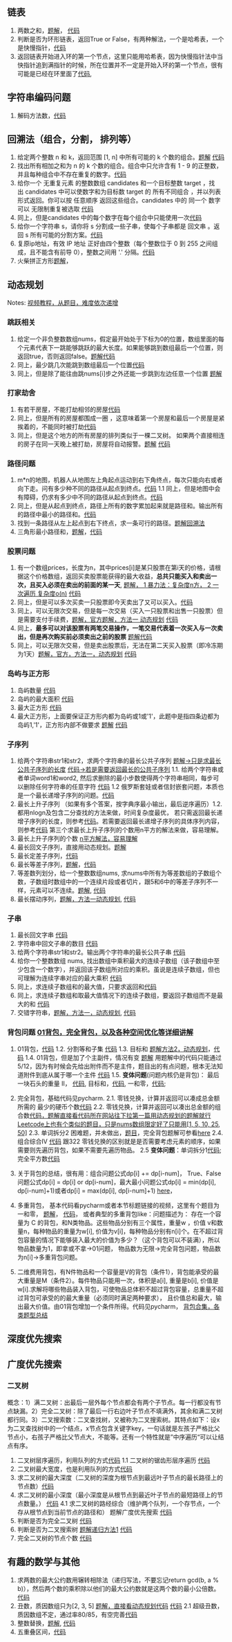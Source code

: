 ## 链表
1. 两数之和，[题解](https://leetcode-cn.com/problems/add-two-numbers/solution/liang-shu-xiang-jia-by-leetcode-solution/)， [代码 ](https://leetcode-cn.com/problems/add-two-numbers/submissions/)
2. 判断是否为环形链表，返回True or False，有两种解法，一个是哈希表，一个是快慢指针，[代码](https://leetcode.cn/problems/linked-list-cycle/description/)
3. 返回链表开始进入环的第一个节点，这里只能用哈希表，因为快慢指针法中当快指针追到满指针的时候，所在位置并不一定是开始入环的第一个节点，很有可能是已经在环里面了[代码](https://leetcode.cn/problems/linked-list-cycle-ii/),

## 字符串编码问题
1. 解码方法数，[代码](https://leetcode-cn.com/problems/decode-ways/)

## 回溯法（组合，分割， 排列等）
1. 给定两个整数 n 和 k，返回范围 [1, n] 中所有可能的 k 个数的组合。[题解](https://programmercarl.com/0077.%E7%BB%84%E5%90%88.html#%E5%9B%9E%E6%BA%AF%E6%B3%95%E4%B8%89%E9%83%A8%E6%9B%B2) [代码](https://leetcode-cn.com/problems/combinations/)
2. 找出所有相加之和为 n 的 k 个数的组合。组合中只允许含有 1 - 9 的正整数，并且每种组合中不存在重复的数字。[代码](https://leetcode-cn.com/problems/combination-sum-iii/)
3. 给你一个 无重复元素 的整数数组 candidates 和一个目标整数 target ，找出 candidates 中可以使数字和为目标数 target 的 所有不同组合 ，并以列表形式返回。你可以按 任意顺序 返回这些组合。candidates 中的 同一个 数字可以 无限制重复被选取 [代码](https://leetcode-cn.com/problems/combination-sum/)
4. 同上，但是candidates 中的每个数字在每个组合中只能使用一次[代码](https://leetcode-cn.com/problems/combination-sum-ii/)
5. 给你一个字符串 s，请你将 s 分割成一些子串，使每个子串都是 回文串 。返回 s 所有可能的分割方案。[代码](https://leetcode-cn.com/problems/palindrome-partitioning/)
6. 复原ip地址，有效 IP 地址 正好由四个整数（每个整数位于 0 到 255 之间组成，且不能含有前导 0），整数之间用 '.' 分隔。[代码](https://leetcode-cn.com/problems/restore-ip-addresses/)
7. 火柴拼正方形[题解](https://leetcode-cn.com/problems/matchsticks-to-square/solution/hui-su-suan-fa-jie-jue-ji-you-hua-chao-g-9iyl/)，
## 动态规划
Notes: [视频教程，从题目，难度依次递增](https://www.bilibili.com/video/BV178411H7hV/?spm_id_from=333.337.search-card.all.click&vd_source=7adf0cda936c36eebd7645a34ff0bcb8)
### 跳跃相关
1. 给定一个非负整数数组nums，假定最开始处于下标为0的位置，数组里面的每个元素代表下一跳能够跳跃的最大长度。如果能够跳到数组最后一个位置，则返回true，否则返回false。[题解](https://leetcode.cn/problems/jump-game/solution/tiao-yue-you-xi-by-leetcode-solution/)[代码](https://www.nowcoder.com/profile/850501027/codeBookDetail?submissionId=123384576)
2. 同上，最少跳几次能跳到数组最后一个位置[代码](https://www.nowcoder.com/profile/850501027/codeBookDetail?submissionId=123433063)
3. 同上，但是除了能往由跳nums[i]步之外还能一步跳到左边任意一个位置 [题解](https://leetcode-cn.com/problems/zui-xiao-tiao-yue-ci-shu/solution/zui-xiao-tiao-yue-ci-shu-by-leetcode-solution/)
### 打家劫舍
1. 有若干房屋，不能打劫相邻的房屋[代码](https://leetcode-cn.com/problems/house-robber/)
2. 同上，但是所有的房屋都围成一圈 ，这意味着第一个房屋和最后一个房屋是紧挨着的，不能同时被打劫[代码](https://leetcode-cn.com/problems/house-robber-ii/submissions/)
3. 同上，但是这个地方的所有房屋的排列类似于一棵二叉树。 如果两个直接相连的房子在同一天晚上被打劫，房屋将自动报警。[题解](https://programmercarl.com/0337.%E6%89%93%E5%AE%B6%E5%8A%AB%E8%88%8DIII.html#%E5%85%B6%E4%BB%96%E8%AF%AD%E8%A8%80%E7%89%88%E6%9C%AC) [代码](https://leetcode-cn.com/problems/house-robber-iii/submissions/)

### 路径问题
1. m*n的地图，机器人从地图左上角起点运动到右下角终点，每次只能向右或者向下走。问有多少种不同的路径从起点到终点。[代码](https://www.nowcoder.com/profile/850501027/codeBookDetail?submissionId=122424211)
1.1 同上，但是地图中会有障碍，仍求有多少中不同的路径从起点到终点。[代码](https://leetcode-cn.com/problems/unique-paths-ii/submissions/)
2. 同上，但是从起点到终点，路径上所有的数字累加起来就是路径和。输出所有的路径中最小的路径和。[代码](https://www.nowcoder.com/profile/850501027/codeBookDetail?submissionId=122617184)
3. 找到一条路径从左上起点到右下终点，求一条可行的路径。[题解回溯法](https://leetcode-cn.com/problems/robot-in-a-grid-lcci/solution/hui-su-mi-lu-de-ji-qi-ren-python-by-yuer-fcne/)
4. 三角形最小路径和，[题解](https://leetcode-cn.com/problems/triangle/solution/san-jiao-xing-zui-xiao-lu-jing-he-by-leetcode-solu/)，[代码](https://leetcode-cn.com/problems/triangle/submissions/)
### 股票问题
1. 有一个数组prices，长度为n，其中prices[i]是某只股票在第i天的价格，请根据这个价格数组，返回买卖股票能获得的最大收益，**总共只能买入和卖出一次，且买入必须在卖出的前面的某一天**, [题解， 1 暴力法：复杂度n方， 2 一次遍历 复杂度o(n)](https://leetcode-cn.com/problems/gu-piao-de-zui-da-li-run-lcof/solution/gu-piao-de-zui-da-li-run-by-leetcode-sol-0l1g/) [代码](https://leetcode-cn.com/problems/gu-piao-de-zui-da-li-run-lcof/submissions/)
2. 同上，但是可以多次买卖一只股票即今天卖出了又可以买入。[代码](https://leetcode-cn.com/problems/best-time-to-buy-and-sell-stock-ii/)
3. 同上，可以无限次交易，但是每一次交易（买入一只股票和出售一只股票）但是需要支付手续费，[题解，官方题解，方法一 动态规划](https://leetcode-cn.com/problems/best-time-to-buy-and-sell-stock-with-transaction-fee/solution/mai-mai-gu-piao-de-zui-jia-shi-ji-han-sh-rzlz/) [代码](https://leetcode-cn.com/problems/best-time-to-buy-and-sell-stock-with-transaction-fee/)
5. 同上，**最多可以对该股票有两笔交易操作，一笔交易代表着一次买入与一次卖出，但是再次购买前必须卖出之前的股票** [题解代码](https://www.nowcoder.com/profile/850501027/codeBookDetail?submissionId=125522718)
6. 同上，可以无限次交易，但是卖出股票后，无法在第二天买入股票（即冷冻期为1天）[题解，官方，方法一，动态规划](https://leetcode-cn.com/problems/best-time-to-buy-and-sell-stock-with-cooldown/solution/zui-jia-mai-mai-gu-piao-shi-ji-han-leng-dong-qi-4/) [代码](https://leetcode-cn.com/problems/best-time-to-buy-and-sell-stock-with-cooldown/submissions/)

### 岛屿与正方形
1. 岛屿数量 [代码](https://leetcode-cn.com/problems/number-of-islands/)
2. 岛屿的最大面积 [代码](https://leetcode-cn.com/problems/max-area-of-island/)
3. 最大正方形 [代码](https://leetcode-cn.com/problems/maximal-square/)
4. 最大正方形，上面要保证正方形内都为岛屿或1或'1'，此题中是指四条边都为岛屿1,'1'，正方形内部不做要求 [题解](https://leetcode-cn.com/problems/largest-1-bordered-square/solution/shu-ju-jie-gou-he-suan-fa-zui-da-de-yi-1-8l94/) [代码](https://leetcode-cn.com/problems/largest-1-bordered-square/submissions/)

### 子序列
1. 给两个字符串str1和str2，求两个字符串的最长公共子序列  [题解->只是求最长公共子序列的长度](https://leetcode-cn.com/problems/longest-common-subsequence/solution/zui-chang-gong-gong-zi-xu-lie-by-leetcod-y7u0/) [代码->若是需要返回最长的公共子序列](https://www.nowcoder.com/profile/850501027/codeBookDetail?submissionId=125364768)
1.1. 给两个字符串或者单词word1和word2, 然后求删除的最小步数使得两个字符串相同，每步可以删除任何字符串的任意字符 [代码](https://leetcode-cn.com/problems/delete-operation-for-two-strings/) 1.2 俄罗斯套娃或者信封嵌套问题，本质也是一个最长递增子序列的问题。[代码](https://leetcode-cn.com/problems/russian-doll-envelopes/submissions/)
2. 最长上升子序列 （如果有多个答案，按字典序最小输出，最后逆序遍历）1.2.都用nlogn及包含二分查找的方法来做，时间复杂度最优， 若只需返回最长递增子序列的长度，则参考[代码](https://leetcode-cn.com/problems/longest-increasing-subsequence/)。若需要返回最长递增子序列的具体序列内容，则参考[代码](https://www.nowcoder.com/profile/850501027/codeBookDetail?submissionId=122814242) 第三个求最长上升子序列的个数用n平方的解法来做，容易理解。
3. 最长上升子序列的个数
[n平方解法，容易理解](https://leetcode-cn.com/problems/number-of-longest-increasing-subsequence/solution/zui-chang-di-zeng-zi-xu-lie-de-ge-shu-by-w12f/)
4. 最长回文子序列，直接用动态规划。[题解](https://leetcode-cn.com/problems/longest-palindromic-subsequence/solution/zui-chang-hui-wen-zi-xu-lie-by-leetcode-hcjqp/)
5. 最长定差子序列，[代码](https://leetcode-cn.com/problems/longest-arithmetic-subsequence-of-given-difference/submissions/)
6. 最长等差子序列，[题解](https://leetcode-cn.com/problems/longest-arithmetic-subsequence/solution/java-dong-tai-gui-hua-by-merickbao-2-xij9/)，[代码](https://leetcode-cn.com/problems/longest-arithmetic-subsequence/submissions/)
7. 等差数列划分，给一个整数数组nums, 求nums中所有为等差数组的子数组个数，子数组时数组中的一个连续片段或者切片，跟5和6中的等差子序列不一样，元素可以不连续。[题解](https://leetcode-cn.com/problems/arithmetic-slices/solution/413-deng-chai-shu-lie-hua-fen-ii-python-48ahn/), [代码](https://leetcode-cn.com/problems/arithmetic-slices/submissions/)
8. 最长摆动序列，[题解，方法一动态规划](https://leetcode-cn.com/problems/wiggle-subsequence/solution/bai-dong-xu-lie-by-leetcode-solution-yh2m/), [代码](https://leetcode-cn.com/problems/wiggle-subsequence/submissions/)

### 子串
1. 最长回文字串 [代码](https://leetcode-cn.com/submissions/detail/242087686/)
2. 字符串中回文子串的数目 [代码](https://leetcode-cn.com/problems/palindromic-substrings/submissions/)
3. 给两个字符串str1和str2。输出两个字符串的最长公共子串 [代码](https://leetcode-cn.com/problems/maximum-length-of-repeated-subarray/submissions/)
4. 给你一个整数数组 nums, 找出数组中乘积最大的连续子数组（该子数组中至少包含一个数字），并返回该子数组所对应的乘积。虽说是连续子数组，但也可理解为连续字串对应的最大乘积 [代码](https://leetcode-cn.com/problems/maximum-product-subarray/submissions/)
5. 同上，求连续子数组和的最大值，只要求返回和[代码](https://www.nowcoder.com/profile/850501027/codeBookDetail?submissionId=122423021)
6. 同上，求连续子数组和取最大值情况下的连续子数组，要返回子数组而不是最大的和 [代码](https://www.nowcoder.com/profile/850501027/codeBookDetail?submissionId=123357490)
7. 交错字符串，[题解，方法一，动态规划](https://leetcode-cn.com/problems/interleaving-string/solution/jiao-cuo-zi-fu-chuan-by-leetcode-solution/), [代码](https://leetcode-cn.com/problems/interleaving-string/submissions/)

### 背包问题 [01背包，完全背包，以及各种空间优化等详细讲解](https://www.bilibili.com/video/BV1C7411K79w)
1. 01背包，[代码](https://www.nowcoder.com/profile/850501027/codeBookDetail?submissionId=126052389) 
1.2. 分割等和子集 [代码](https://leetcode-cn.com/problems/partition-equal-subset-sum/submissions/)
1.3. 目标和 [题解方法2，动态规划](https://leetcode-cn.com/problems/target-sum/solution/mu-biao-he-by-leetcode-solution-o0cp/)，[代码](https://leetcode-cn.com/problems/target-sum/submissions/)
1.4. 01背包，但是加了个主副件，情况有变 [题解](https://blog.nowcoder.net/n/82b5f014a8654c8b8dbff4fe4fa727bd?f=comment) 用题解中的代码只能通过5/12，因为有时候会先给出附件而不是主件，题目出的有点问题，根本无法知道附件到底从属于哪一个主件 [代码](https://www.nowcoder.com/profile/850501027/codeBookDetail?submissionId=125795479)
1.5. **变体问题**(问题内核仍是背包)： 最后一块石头的重量 II， [代码](https://leetcode.cn/problems/last-stone-weight-ii/description/), 目标和，[代码](https://leetcode.cn/problems/target-sum/description/), 一和零，[代码](https://leetcode.cn/problems/ones-and-zeroes/submissions/625970269/); 
3. 完全背包，基础代码见pycharm. 
2.1. 零钱兑换，计算并返回可以凑成总金额所需的 最少的硬币个数[代码](https://leetcode-cn.com/problems/coin-change/)
2.2. 零钱兑换，计算并返回可以凑出总金额的组合数[代码，题解直接看代码所在网站往下拉第一篇用动态规划的题解就行](https://www.nowcoder.com/profile/850501027/codeBookDetail?submissionId=123422982) [Leetcode上也有个类似的题目，只是nums数组限定好了只能用[1, 5, 10, 25, 50]](https://leetcode-cn.com/problems/coin-lcci/submissions/)
2.3. 单词拆分2 困难题，并未做出，[题目](https://leetcode-cn.com/problems/word-break-ii/)，完全背包题解可参看[here](https://www.yanxishe.com/columnDetail/25918)
2.4. 组合综合Ⅳ [代码](https://leetcode-cn.com/problems/combination-sum-iv/submissions/) 跟322 零钱兑换的区别就是是否需要考虑元素的顺序，如果需要则先遍历背包，如果不需要先遍历物品。
2.5 **变体问题**：单词拆分1[代码](https://leetcode.cn/problems/word-break/description/); 完全平方数[代码](https://leetcode.cn/problems/perfect-squares/description/)
5. 关于背包的总结，很有用：组合问题公式dp[i] += dp[i-num]，
True、False问题公式dp[i] = dp[i] or dp[i-num]，最大最小问题公式dp[i] = min(dp[i], dp[i-num]+1)或者dp[i] = max(dp[i], dp[i-num]+1) [here](https://leetcode-cn.com/problems/combination-sum-iv/solution/xi-wang-yong-yi-chong-gui-lu-gao-ding-bei-bao-wen-/)， 

6. 多重背包， 基本代码看pycharm或者本节标题链接的视频，这里有个题目为一和零， [题解](https://blog.csdn.net/destiny_balabala/article/details/104167087)， [代码](https://leetcode-cn.com/problems/ones-and-zeroes/submissions/)， 或者典型的多重背包like：问题描述为： 存在一个容量为 C 的背包，和N类物品。这些物品分别有三个属性，重量w ，价值 v和数量n，每种物品的重量为w[i], 价值为v[i]，每种物品分别有n[i]个。在不超过背包容量的情况下能够装入最大的价值为多少？（这个背包可以不装满），所以物品数量为1，即拿或不拿->01问题， 物品数为无限->完全背包问题，物品数为n[i]->多重背包问题。
7. 二维费用背包，有N件物品和一个容量是V的背包（条件1），背包能承受的最大重量是M（条件2）。每件物品只能用一次，体积是a[i], 重量是b[i], 价值是w[i].求解将哪些物品装入背包，可使物品总体积不超过背包容量，总重量不超过背包可承受的的最大重量（必须同时满足两种要求）， 且价值总和最大，输出最大价值。由01背包增加一个条件所得。代码见pycharm， [背包合集，各类题型总结](https://www.yanxishe.com/columnDetail/25918)
## 深度优先搜索
## 广度优先搜索
### 二叉树
概念：1）满二叉树：出最后一层外每个节点都会有两个子节点。每一行都没有节点缺漏。2）完全二叉树：除了最后一行右边叶子节点不填满外，其余和满二叉树都行同。3）二叉搜索数：二叉查找树，又被称为二叉搜索树。其特点如下：设x为二叉查找树中的一个结点，x节点包含关键字key，一句话就是左孩子严格比父节点小，右孩子严格比父节点大，不能等。还有一个特性就是”中序遍历“可以让结点有序。
1. 二叉树层序遍历，利用队列的方式[代码](https://leetcode-cn.com/problems/binary-tree-level-order-traversal-ii/submissions/)
1.1 二叉树的锯齿形层序遍历 [代码](https://leetcode-cn.com/problems/binary-tree-zigzag-level-order-traversal/)
2. 二叉树最大宽度，也是利用队列的方式[代码](https://www.nowcoder.com/profile/850501027/codeBookDetail?submissionId=123428252) 
5. 求二叉树的最大深度（二叉树的深度为根节点到最远叶子节点的最长路径上的节点数）[代码](https://leetcode-cn.com/problems/maximum-depth-of-binary-tree/)
4. 求二叉树的最小深度（最小深度是从根节点到最近叶子节点的最短路径上的节点数量。） [代码](https://leetcode-cn.com/problems/minimum-depth-of-binary-tree/submissions/)
4.1 求二叉树的路经综合（维护两个队列，一个存节点，一个存从根节点到当前节点的路径和） 题解广度优先搜索 [代码](https://leetcode-cn.com/problems/path-sum/solution/lu-jing-zong-he-by-leetcode-solution/)
3. 判断是否为完全二叉树 [代码](https://leetcode-cn.com/problems/check-completeness-of-a-binary-tree/submissions/)
4. 判断是否为二叉搜索树 [题解递归方法1](https://leetcode-cn.com/problems/validate-binary-search-tree/solution/yan-zheng-er-cha-sou-suo-shu-by-leetcode-solution/) [代码](https://leetcode-cn.com/problems/validate-binary-search-tree/)
5. 完全二叉树的节点个数 [代码](https://leetcode-cn.com/problems/count-complete-tree-nodes/)

## 有趣的数学与其他
1. 求两数的最大公约数用辗转相除法（递归写法，不要忘记return gcd(b, a % b)），然后两个数的乘积除以他们的最大公约数就是这两个数的最小公倍数。[代码](https://www.nowcoder.com/profile/850501027/codeBookDetail?submissionId=125913628)
2. 丑数，质因数组只为[2, 3, 5] [题解，直接看动态规划代码](https://leetcode-cn.com/problems/ugly-number-ii/solution/chou-shu-ii-by-leetcode-solution-uoqd/) [代码](https://leetcode-cn.com/problems/ugly-number-ii/submissions/) 2.1 超级丑数，质因数组不定，通过率80/85，有空完善[代码](https://leetcode-cn.com/problems/super-ugly-number/submissions/)
3. 整数替换，[题解](https://leetcode-cn.com/problems/integer-replacement/solution/zheng-shu-ti-huan-by-leetcode-solution-swef/), [代码](https://leetcode-cn.com/problems/integer-replacement/)
4. 五重叠区间，[代码](https://leetcode-cn.com/problems/non-overlapping-intervals/submissions/)
